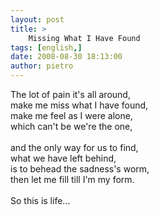 ```yaml
---
layout: post
title: >
    Missing What I Have Found
tags: [english,]
date: 2008-08-30 18:13:00
author: pietro
---
```

The lot of pain it's all around,<br/>make me miss what I have found,<br/>make me feel as I were alone,<br/>which can't be we're the one,<br/><br/>and the only way for us to find,<br/>what we have left behind,<br/>is to behead the sadness's worm,<br/>then let me fill till I'm my form.<br/><br/>So this is life...
